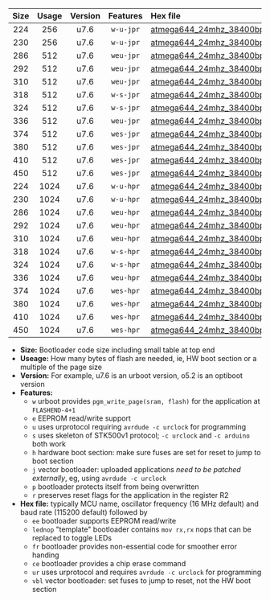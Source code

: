 |Size|Usage|Version|Features|Hex file|
|:-:|:-:|:-:|:-:|:--|
|224|256|u7.6|`w-u-jpr`|[atmega644_24mhz_38400bps_ur_vbl.hex](https://raw.githubusercontent.com/stefanrueger/urboot/main/bootloaders/atmega644/fcpu_24mhz/38400_bps/atmega644_24mhz_38400bps_ur_vbl.hex)|
|230|256|u7.6|`w-u-jpr`|[atmega644_24mhz_38400bps_lednop_ur_vbl.hex](https://raw.githubusercontent.com/stefanrueger/urboot/main/bootloaders/atmega644/fcpu_24mhz/38400_bps/atmega644_24mhz_38400bps_lednop_ur_vbl.hex)|
|286|512|u7.6|`weu-jpr`|[atmega644_24mhz_38400bps_ee_ur_vbl.hex](https://raw.githubusercontent.com/stefanrueger/urboot/main/bootloaders/atmega644/fcpu_24mhz/38400_bps/atmega644_24mhz_38400bps_ee_ur_vbl.hex)|
|292|512|u7.6|`weu-jpr`|[atmega644_24mhz_38400bps_ee_lednop_ur_vbl.hex](https://raw.githubusercontent.com/stefanrueger/urboot/main/bootloaders/atmega644/fcpu_24mhz/38400_bps/atmega644_24mhz_38400bps_ee_lednop_ur_vbl.hex)|
|310|512|u7.6|`weu-jpr`|[atmega644_24mhz_38400bps_ee_lednop_fr_ur_vbl.hex](https://raw.githubusercontent.com/stefanrueger/urboot/main/bootloaders/atmega644/fcpu_24mhz/38400_bps/atmega644_24mhz_38400bps_ee_lednop_fr_ur_vbl.hex)|
|318|512|u7.6|`w-s-jpr`|[atmega644_24mhz_38400bps_vbl.hex](https://raw.githubusercontent.com/stefanrueger/urboot/main/bootloaders/atmega644/fcpu_24mhz/38400_bps/atmega644_24mhz_38400bps_vbl.hex)|
|324|512|u7.6|`w-s-jpr`|[atmega644_24mhz_38400bps_lednop_vbl.hex](https://raw.githubusercontent.com/stefanrueger/urboot/main/bootloaders/atmega644/fcpu_24mhz/38400_bps/atmega644_24mhz_38400bps_lednop_vbl.hex)|
|336|512|u7.6|`weu-jpr`|[atmega644_24mhz_38400bps_ee_lednop_fr_ce_ur_vbl.hex](https://raw.githubusercontent.com/stefanrueger/urboot/main/bootloaders/atmega644/fcpu_24mhz/38400_bps/atmega644_24mhz_38400bps_ee_lednop_fr_ce_ur_vbl.hex)|
|374|512|u7.6|`wes-jpr`|[atmega644_24mhz_38400bps_ee_vbl.hex](https://raw.githubusercontent.com/stefanrueger/urboot/main/bootloaders/atmega644/fcpu_24mhz/38400_bps/atmega644_24mhz_38400bps_ee_vbl.hex)|
|380|512|u7.6|`wes-jpr`|[atmega644_24mhz_38400bps_ee_lednop_vbl.hex](https://raw.githubusercontent.com/stefanrueger/urboot/main/bootloaders/atmega644/fcpu_24mhz/38400_bps/atmega644_24mhz_38400bps_ee_lednop_vbl.hex)|
|410|512|u7.6|`wes-jpr`|[atmega644_24mhz_38400bps_ee_lednop_fr_vbl.hex](https://raw.githubusercontent.com/stefanrueger/urboot/main/bootloaders/atmega644/fcpu_24mhz/38400_bps/atmega644_24mhz_38400bps_ee_lednop_fr_vbl.hex)|
|450|512|u7.6|`wes-jpr`|[atmega644_24mhz_38400bps_ee_lednop_fr_ce_vbl.hex](https://raw.githubusercontent.com/stefanrueger/urboot/main/bootloaders/atmega644/fcpu_24mhz/38400_bps/atmega644_24mhz_38400bps_ee_lednop_fr_ce_vbl.hex)|
|224|1024|u7.6|`w-u-hpr`|[atmega644_24mhz_38400bps_ur.hex](https://raw.githubusercontent.com/stefanrueger/urboot/main/bootloaders/atmega644/fcpu_24mhz/38400_bps/atmega644_24mhz_38400bps_ur.hex)|
|230|1024|u7.6|`w-u-hpr`|[atmega644_24mhz_38400bps_lednop_ur.hex](https://raw.githubusercontent.com/stefanrueger/urboot/main/bootloaders/atmega644/fcpu_24mhz/38400_bps/atmega644_24mhz_38400bps_lednop_ur.hex)|
|286|1024|u7.6|`weu-hpr`|[atmega644_24mhz_38400bps_ee_ur.hex](https://raw.githubusercontent.com/stefanrueger/urboot/main/bootloaders/atmega644/fcpu_24mhz/38400_bps/atmega644_24mhz_38400bps_ee_ur.hex)|
|292|1024|u7.6|`weu-hpr`|[atmega644_24mhz_38400bps_ee_lednop_ur.hex](https://raw.githubusercontent.com/stefanrueger/urboot/main/bootloaders/atmega644/fcpu_24mhz/38400_bps/atmega644_24mhz_38400bps_ee_lednop_ur.hex)|
|310|1024|u7.6|`weu-hpr`|[atmega644_24mhz_38400bps_ee_lednop_fr_ur.hex](https://raw.githubusercontent.com/stefanrueger/urboot/main/bootloaders/atmega644/fcpu_24mhz/38400_bps/atmega644_24mhz_38400bps_ee_lednop_fr_ur.hex)|
|318|1024|u7.6|`w-s-hpr`|[atmega644_24mhz_38400bps.hex](https://raw.githubusercontent.com/stefanrueger/urboot/main/bootloaders/atmega644/fcpu_24mhz/38400_bps/atmega644_24mhz_38400bps.hex)|
|324|1024|u7.6|`w-s-hpr`|[atmega644_24mhz_38400bps_lednop.hex](https://raw.githubusercontent.com/stefanrueger/urboot/main/bootloaders/atmega644/fcpu_24mhz/38400_bps/atmega644_24mhz_38400bps_lednop.hex)|
|336|1024|u7.6|`weu-hpr`|[atmega644_24mhz_38400bps_ee_lednop_fr_ce_ur.hex](https://raw.githubusercontent.com/stefanrueger/urboot/main/bootloaders/atmega644/fcpu_24mhz/38400_bps/atmega644_24mhz_38400bps_ee_lednop_fr_ce_ur.hex)|
|374|1024|u7.6|`wes-hpr`|[atmega644_24mhz_38400bps_ee.hex](https://raw.githubusercontent.com/stefanrueger/urboot/main/bootloaders/atmega644/fcpu_24mhz/38400_bps/atmega644_24mhz_38400bps_ee.hex)|
|380|1024|u7.6|`wes-hpr`|[atmega644_24mhz_38400bps_ee_lednop.hex](https://raw.githubusercontent.com/stefanrueger/urboot/main/bootloaders/atmega644/fcpu_24mhz/38400_bps/atmega644_24mhz_38400bps_ee_lednop.hex)|
|410|1024|u7.6|`wes-hpr`|[atmega644_24mhz_38400bps_ee_lednop_fr.hex](https://raw.githubusercontent.com/stefanrueger/urboot/main/bootloaders/atmega644/fcpu_24mhz/38400_bps/atmega644_24mhz_38400bps_ee_lednop_fr.hex)|
|450|1024|u7.6|`wes-hpr`|[atmega644_24mhz_38400bps_ee_lednop_fr_ce.hex](https://raw.githubusercontent.com/stefanrueger/urboot/main/bootloaders/atmega644/fcpu_24mhz/38400_bps/atmega644_24mhz_38400bps_ee_lednop_fr_ce.hex)|

- **Size:** Bootloader code size including small table at top end
- **Useage:** How many bytes of flash are needed, ie, HW boot section or a multiple of the page size
- **Version:** For example, u7.6 is an urboot version, o5.2 is an optiboot version
- **Features:**
  + `w` urboot provides `pgm_write_page(sram, flash)` for the application at `FLASHEND-4+1`
  + `e` EEPROM read/write support
  + `u` uses urprotocol requiring `avrdude -c urclock` for programming
  + `s` uses skeleton of STK500v1 protocol; `-c urclock` and `-c arduino` both work
  + `h` hardware boot section: make sure fuses are set for reset to jump to boot section
  + `j` vector bootloader: uploaded applications *need to be patched externally*, eg, using `avrdude -c urclock`
  + `p` bootloader protects itself from being overwritten
  + `r` preserves reset flags for the application in the register R2
- **Hex file:** typically MCU name, oscillator frequency (16 MHz default) and baud rate (115200 default) followed by
  + `ee` bootloader supports EEPROM read/write
  + `lednop` "template" bootloader contains `mov rx,rx` nops that can be replaced to toggle LEDs
  + `fr` bootloader provides non-essential code for smoother error handing
  + `ce` bootloader provides a chip erase command
  + `ur` uses urprotocol and requires `avrdude -c urclock` for programming
  + `vbl` vector bootloader: set fuses to jump to reset, not the HW boot section
